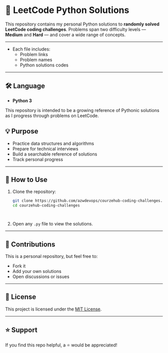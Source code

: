 # 📘 LeetCode Python Solutions

This repository contains my personal Python solutions to **randomly solved LeetCode coding challenges**. Problems span two difficulty levels — **Medium** and **Hard** — and cover a wide range of concepts.

---

- Each file includes:
  - Problem links
  - Problem names
  - Python solutions codes

---

## 🛠️ Language

- **Python 3**

This repository is intended to be a growing reference of Pythonic solutions as I progress through problems on LeetCode.

## 💡 Purpose

- Practice data structures and algorithms
- Prepare for technical interviews
- Build a searchable reference of solutions
- Track personal progress

---

## 🚀 How to Use

1. Clone the repository:
   ```bash
   git clone https://github.com/azwdevops/courzehub-coding-challenges.git
   cd courzehub-coding-challenges
   ```

```

```

```

```

2. Open any `.py` file to view the solutions.

---

## 🤝 Contributions

This is a personal repository, but feel free to:

- Fork it
- Add your own solutions
- Open discussions or issues

---

## 📎 License

This project is licensed under the [MIT License](LICENSE).

---

## ⭐️ Support

If you find this repo helpful, a ⭐️ would be appreciated!
